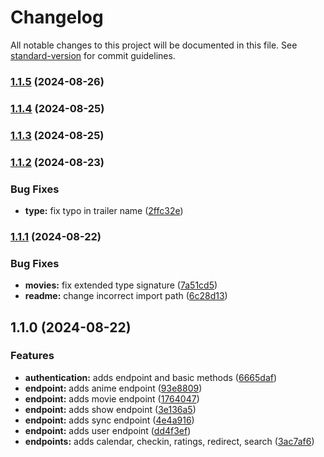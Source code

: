 # Changelog

All notable changes to this project will be documented in this file. See [standard-version](https://github.com/conventional-changelog/standard-version) for commit guidelines.

### [1.1.5](https://github.com/dvcol/simkl-http-client/compare/v1.1.4...v1.1.5) (2024-08-26)

### [1.1.4](https://github.com/dvcol/simkl-http-client/compare/v1.1.3...v1.1.4) (2024-08-25)

### [1.1.3](https://github.com/dvcol/simkl-http-client/compare/v1.1.2...v1.1.3) (2024-08-25)

### [1.1.2](https://github.com/dvcol/simkl-http-client/compare/v1.1.1...v1.1.2) (2024-08-23)


### Bug Fixes

* **type:** fix typo in trailer name ([2ffc32e](https://github.com/dvcol/simkl-http-client/commit/2ffc32e4bb40d74c959b77ec6b7f583efdd6ad81))

### [1.1.1](https://github.com/dvcol/simkl-http-client/compare/v1.1.0...v1.1.1) (2024-08-22)


### Bug Fixes

* **movies:** fix extended type signature ([7a51cd5](https://github.com/dvcol/simkl-http-client/commit/7a51cd58c644ec1d6f7d3c9302a72662fc8319b4))
* **readme:** change incorrect import path ([6c28d13](https://github.com/dvcol/simkl-http-client/commit/6c28d139814f0baee70ba17e2ae1b146085c8865))

## 1.1.0 (2024-08-22)


### Features

* **authentication:** adds endpoint and basic methods ([6665daf](https://github.com/dvcol/simkl-http-client/commit/6665daf09ecacb550f89d4299975e552ea567782))
* **endpoint:** adds anime endpoint ([93e8809](https://github.com/dvcol/simkl-http-client/commit/93e8809e47c185dd9850713dd15dab5d819bbf9c))
* **endpoint:** adds movie endpoint ([1764047](https://github.com/dvcol/simkl-http-client/commit/1764047064c66c97acdbfb52dd62b3098e207e6b))
* **endpoint:** adds show endpoint ([3e136a5](https://github.com/dvcol/simkl-http-client/commit/3e136a539080fd73325761e4e3eeee666945ec94))
* **endpoint:** adds sync endpoint ([4e4a916](https://github.com/dvcol/simkl-http-client/commit/4e4a91604964caf33de5b21a1322dfda9b662fef))
* **endpoint:** adds user endpoint ([dd4f3ef](https://github.com/dvcol/simkl-http-client/commit/dd4f3ef38ed87a1f6e4615c007905f325d07ae9b))
* **endpoints:** adds calendar, checkin, ratings, redirect, search ([3ac7af6](https://github.com/dvcol/simkl-http-client/commit/3ac7af662c7461bb507a4c3e609278831faae7ad))
